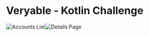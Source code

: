 # Veryable - Kotlin Challenge

![Accounts List](https://i.ibb.co/r6Jb5Zz/Whats-App-Image-2022-01-14-at-2-06-02-PM-1.jpg "Accounts List")![Details Page](https://i.ibb.co/djsdprp/Whats-App-Image-2022-01-14-at-2-06-02-PM.jpg "Details Page")


